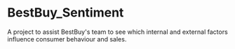 # BestBuy_Sentiment
A project to assist BestBuy's team to see which internal and external factors influence consumer behaviour and sales. 
